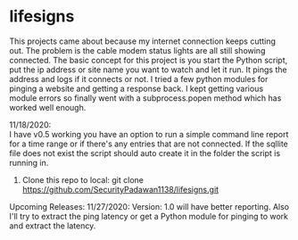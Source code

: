 # lifesigns
This projects came about because my internet connection keeps cutting out.  The problem is the cable modem status lights are all still showing connected.
The basic concept for this project is you start the Python script, put the ip address or site name you want to watch and let it run.  It pings the address and logs if it connects or not.  I tried a few python modules for pinging a website and getting a response back.  I kept getting various module errors so finally went with a subprocess.popen method which has worked well enough.


11/18/2020:  
I have v0.5 working you have an option to run a simple command line report for a time range or if there's any entries that are not connected.  If the sqllite file does not exist the script should auto create it in the folder the script is running in.


1.  Clone this repo to local:
git clone https://github.com/SecurityPadawan1138/lifesigns.git




Upcoming Releases:
11/27/2020:  Version: 1.0 will have better reporting.  Also I'll try to extract the ping latency or get a Python module for pinging to work and extract the latency.

